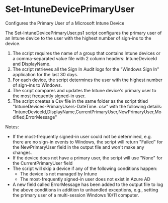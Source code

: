 # Set-IntuneDevicePrimaryUser
Configures the Primary User of a Microsoft Intune Device

The Set-IntuneDevicePrimaryUser.ps1 script configures the primary user of an Intune device to the user with the highest number of sign-ins to the device.

1. The script requires the name of a group that contains Intune devices or a comma-separated value file with 2 column headers: IntuneDeviceId and DisplayName.
2. The script retrieves all the Sign In Audit logs for the "Windows Sign In" application for the last 30 days.
3. For each device, the script determines the user with the highest number of sign-ins to Windows.
4. The script compares and updates the Intune device's primary user to the most frequently signed-in user.
5. The script creates a Csv file in the same folder as the script titled "IntuneDevices-PrimaryUsers-DateTime. csv" with the following details: "IntuneDeviceId,DisplayName,CurrentPrimaryUser,NewPrimaryUser,Modified,ErrorMessage"

Notes:
- If the most-frequently signed-in user could not be determined, e.g. there are no sign-in events to Windows, the script will return "Failed" for the NewPrimaryUser field in the output file and won't make any changes.
- If the device does not have a primary user, the script will use "None" for the CurrentPrimaryUser field
- The script will skip a device if any of the following conditions happen:
    - The device is not managed by Intune
    - The most-frequently signed-in user does not exist in Azure AD
- A new field called ErrorMessage has been added to the output file to log the above conditions in addition to unhandled exceptions, e.g., setting the primary user of a multi-session Windows 10/11 computer.
